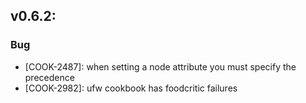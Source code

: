 ## v0.6.2:

### Bug

- [COOK-2487]: when setting a node attribute you must specify the precedence
- [COOK-2982]: ufw cookbook has foodcritic failures
